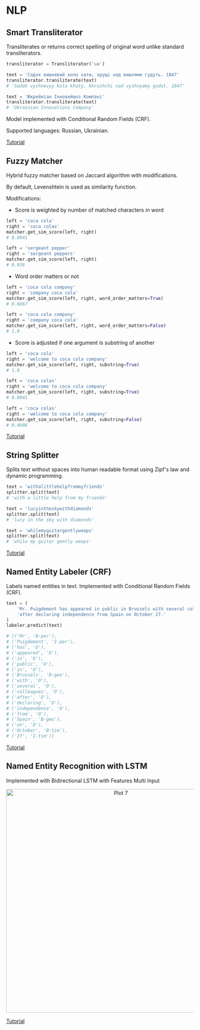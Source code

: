 # NLP

## Smart Transliterator

Transliterates or returns correct spelling of original word unlike standard transliterators.

```python
transliterator = Transliterator('ua')

text = 'Садок вишневий коло хати, хрущі над вишнями гудуть. 1847'
transliterator.transliterate(text)
# 'Sadok vyshnevyy kolo khaty, khrushchi nad vyshnyamy gudut. 1847'

text = 'Юкрейніан Інновейшнз Компані'
transliterator.transliterate(text)
# 'Ukrainian Innovations Company'
```

Model implemented with Conditional Random Fields (CRF).

Supported languages: Russian, Ukrainian.

[Tutorial](../master/notebooks/transliterator.ipynb 'Transliterator Tutorial')


## Fuzzy Matcher

Hybrid fuzzy matcher based on Jaccard algorithm with modifications.

By default, Levenshtein is used as similarity function.

Modifications:

* Score is weighted by number of matched characters in word

```python
left = 'coca cola'
right = 'coca colas'
matcher.get_sim_score(left, right)
# 0.8941

left = 'sergeant pepper'
right = 'sergeant peppers'
matcher.get_sim_score(left, right)
# 0.936
```

* Word order matters or not

```python
left = 'coca cola company'
right = 'company coca cola'
matcher.get_sim_score(left, right, word_order_matters=True)
# 0.6667

left = 'coca cola company'
right = 'company coca cola'
matcher.get_sim_score(left, right, word_order_matters=False)
# 1.0
```

* Score is adjusted if one argument is substring of another

```python
left = 'coca cola'
right = 'welcome to coca cola company'
matcher.get_sim_score(left, right, substring=True)
# 1.0

left = 'coca colas'
right = 'welcome to coca cola company'
matcher.get_sim_score(left, right, substring=True)
# 0.8941

left = 'coca colas'
right = 'welcome to coca cola company'
matcher.get_sim_score(left, right, substring=False)
# 0.4606
```

[Tutorial](../master/notebooks/fuzzy_matcher.ipynb 'Fuzzy Matcher Tutorial')


## String Splitter

Splits text without spaces into human readable format using Zipf's law and dynamic programming.

```python
text = 'withalittlehelpfrommyfriends'
splitter.split(text)
# 'with a little help from my friends'

text = 'lucyintheskywithdiamonds'
splitter.split(text)
# 'lucy in the sky with diamonds'

text = 'whilemyguitargentlyweeps'
splitter.split(text)
# 'while my guitar gently weeps'
```

[Tutorial](../master/notebooks/string_splitter.ipynb 'String Splitter Tutorial')


## Named Entity Labeler (CRF)

Labels named entities in text. Implemented with Conditional Random Fields (CRF).

```python
text = (
    'Mr. Puigdemont has appeared in public in Brussels with several colleagues'
    'after declaring independence from Spain on October 27.'
)
labeler.predict(text)

# [('Mr', 'B-per'),
# ('Puigdemont', 'I-per'),
# ('has', 'O'),
# ('appeared', 'O'),
# ('in', 'O'),
# ('public', 'O'),
# ('in', 'O'),
# ('Brussels', 'B-geo'),
# ('with', 'O'),
# ('several', 'O'),
# ('colleagues', 'O'),
# ('after', 'O'),
# ('declaring', 'O'),
# ('independence', 'O'),
# ('from', 'O'),
# ('Spain', 'B-geo'),
# ('on', 'O'),
# ('October', 'B-tim'),
# ('27', 'I-tim')]
```

[Tutorial](../master/notebooks/ner_crf.ipynb 'NER CRF Tutorial')


## Named Entity Recognition with LSTM

Implemented with Bidirectional LSTM with Features Multi Input

<div>
    <a href="https://plot.ly/~vgr/7/?share_key=Lm5J4uYlg4JBrJxRfalf3w" target="_blank" title="Plot 7" style="display: block; text-align: center;"><img src="https://plot.ly/~vgr/7.png?share_key=Lm5J4uYlg4JBrJxRfalf3w" alt="Plot 7" style="max-width: 100%;width: 600px;"  width="600" onerror="this.onerror=null;this.src='https://plot.ly/404.png';" /></a><script data-plotly="vgr:7" sharekey-plotly="Lm5J4uYlg4JBrJxRfalf3w" src="https://plot.ly/embed.js" async></script>
</div>

[Tutorial](../master/notebooks/ner_lstm.ipynb 'NER LSTM Tutorial')

